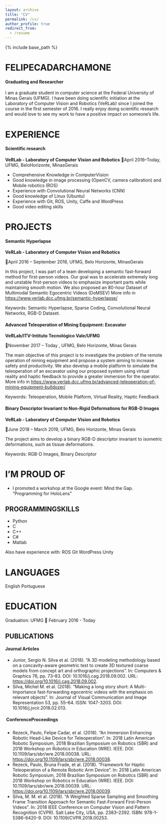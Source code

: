 ```yaml
---
layout: archive
title: "CV"
permalink: /cv/
author_profile: true
redirect_from:
  - /resume
---
```


{% include base_path %}
# FELIPECADARCHAMONE

#### Graduating and Researcher

I am a graduate student in computer science at the Federal University of Minas Gerais (UFMG). I have been doing scientific
initiation at the Laboratory of Computer Vision and Robotics (VeRLab) since I joined the course in the first semester of 2016.
I really enjoy doing scientific research and would love to see my work to have a positive impact on someone’s life.

# EXPERIENCE

#### Scientific research

**VeRLab - Laboratory of Computer Vision and Robotics**
April 2016–Today,  UFMG, BeloHorizonte, MinasGerais

* Comprehensive Knowledge in ComputerVision
* Good knowledge in image processing (OpenCV, camera calibration) and Mobile robotics (ROS)
* Experience with Convolutional Neural Networks (CNN)
* Good knowledge of Linux (Ubuntu)
* Experience with Git, ROS, Unity, Caffe and WordPress
* Good video editing skills

# PROJECTS

#### Semantic Hyperlapse

**VeRLab - Laboratory of Computer Vision and Robotics**

April 2016 – September 2018, UFMG, Belo Horizonte, MinasGerais

In this project, I was part of a team developing a semantic fast-forward method for first-person videos. Our goal was to
accelerate extremely long and unstable first-person videos to emphasize important parts while maintaining smooth motion.
We also proposed an 80-hour Dataset of Multimodal Semantic Egocentric Videos (DoMSEV)
More info in https://www.verlab.dcc.ufmg.br/semantic-hyperlapse/

Keywords: Semantic Hyperlapse, Sparse Coding, Convolutional Neural Networks, RGB-D Dataset.

#### Advanced Teleoperation of Mining Equipment: Excavator

**VeRLab/ITV-Intituto Tecnológico Vale/UFMG**

November 2017 – Today , UFMG, Belo Horizonte, Minas Gerais

The main objective of this project is to investigate the problem of the remote operation of mining equipment and propose a
system aiming to increase safety and productivity. We also develop a mobile platform to simulate the teleoperation of an
excavator using our proposed system using virtual reality and haptic feedback to provide a greater immersion for the
operator.
More info in https://www.verlab.dcc.ufmg.br/advanced-teleoperation-of-mining-equipment-bulldozer/

Keywords: Teleoperation, Mobile Platform, Virtual Reality, Haptic Feedback

#### Binary Descriptor Invariant to Non-Rigid Deformations for RGB-D Images

**VeRLab - Laboratory of Computer Vision and Robotics**

June 2018 – March 2019, UFMG, Belo Horizonte, Minas Gerais

The project aims to develop a binary RGB-D descriptor invariant to isometric deformations, such as tissue deformations.

Keywords: RGB-D Images, Binary Descriptor

# I’M PROUD OF

* I promoted a workshop at the Google event: Mind the Gap. “Programming for HoloLens”

## PROGRAMMINGSKILLS

* Python 
* C 
* C++ 
* C# 
* Matlab 

Also have experience with: ROS Git WordPress Unity

# LANGUAGES

English 
Portuguese

# EDUCATION

Graduation: UFMG  February 2016 - Today


## PUBLICATIONS

####  Journal Articles

- Junior, Sergio N. Silva et al. (2018). “A 3D modeling methodology
based on a concavity-aware geometric test to create 3D textured
coarse models from concept art and orthographic projections”. In:
Computers & Graphics 76, pp. 73–83. DOI:
10.1016/j.cag.2018.09.002. URL:
https://doi.org/10.1016/j.cag.2018.09.002.
- Silva, Michel M. et al. (2018). “Making a long story short: A
Multi-Importance fast-forwarding egocentric videos with the
emphasis on relevant objects”. In: Journal of Visual Communication and
Image Representation 53, pp. 55–64. ISSN: 1047-3203. DOI:
10.1016/j.jvcir.2018.02.013.
####  ConferenceProceedings

- Rezeck, Paulo, Felipe Cadar, et al. (2018). “An Immersion Enhancing
Robotic Head-Like Device for Teleoperation”. In: 2018 Latin American
Robotic Symposium, 2018 Brazilian Symposium on Robotics (SBR) and
2018 Workshop on Robotics in Education (WRE). IEEE. DOI:
10.1109/lars/sbr/wre.2018.00038. URL:
https://doi.org/10.1109/lars/sbr/wre.2018.00038.
- Rezeck, Paulo, Bruna Frade, et al. (2018). “Framework for Haptic
Teleoperation of a Remote Robotic Arm Device”. In: 2018 Latin
American Robotic Symposium, 2018 Brazilian Symposium on Robotics
(SBR) and 2018 Workshop on Robotics in Education (WRE). IEEE. DOI:
10.1109/lars/sbr/wre.2018.00039. URL:
https://doi.org/10.1109/lars/sbr/wre.2018.00039.
- Silva, M. M. et al. (2018). “A Weighted Sparse Sampling and
Smoothing Frame Transition Approach for Semantic Fast-Forward
First-Person Videos”. In: 2018 IEEE Conference on Computer Vision and
Pattern Recognition (CVPR). Salt Lake City, USA, pp. 2383–2392. ISBN:
978-1-5386-6420-9. DOI: 10.1109/CVPR.2018.00253.


